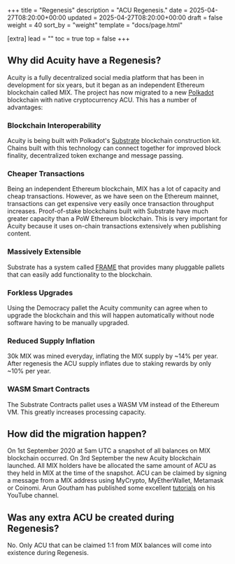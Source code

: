 +++
title = "Regenesis"
description = "ACU Regenesis."
date = 2025-04-27T08:20:00+00:00
updated = 2025-04-27T08:20:00+00:00
draft = false
weight = 40
sort_by = "weight"
template = "docs/page.html"

[extra]
lead = ""
toc = true
top = false
+++

## Why did Acuity have a Regenesis?
Acuity is a fully decentralized social media platform that has been in development for six years, but it began as an independent Ethereum blockchain called MIX. The project has now migrated to a new <a target="_blank" href="https://polkadot.network/">Polkadot</a> blockchain with native cryptocurrency ACU. This has a number of advantages:

### Blockchain Interoperability

Acuity is being built with Polkadot's <a target="_blank" href="https://www.substrate.io/">Substrate</a> blockchain construction kit. Chains built with this technology can connect together for improved block finality, decentralized token exchange and message passing.

### Cheaper Transactions

Being an independent Ethereum blockchain, MIX has a lot of capacity and cheap transactions. However, as we have seen on the Ethereum mainnet, transactions can get expensive very easily once transaction throughput increases. Proof-of-stake blockchains built with Substrate have much greater capacity than a PoW Ethereum blockchain. This is very important for Acuity because it uses on-chain transactions extensively when publishing content.

### Massively Extensible

Substrate has a system called <a target="_blank" href="https://substrate.dev/docs/en/knowledgebase/runtime/frame">FRAME</a> that provides many pluggable pallets that can easily add functionality to the blockchain.

### Forkless Upgrades

Using the Democracy pallet the Acuity community can agree when to upgrade the blockchain and this will happen automatically without node software having to be manually upgraded.

### Reduced Supply Inflation

30k MIX was mined everyday, inflating the MIX supply by ~14% per year. After regenesis the ACU supply inflates due to staking rewards by only ~10% per year.

### WASM Smart Contracts

The Substrate Contracts pallet uses a WASM VM instead of the Ethereum VM. This greatly increases processing capacity.

## How did the migration happen?

On 1st September 2020 at 5am UTC a snapshot of all balances on MIX blockchain occurred. On 3rd September the new Acuity blockchain launched. All MIX holders have be allocated the same amount of ACU as they held in MIX at the time of the snapshot.
ACU can be claimed by signing a message from a MIX address using MyCrypto, MyEtherWallet, Metamask or Coinomi. Arun Goutham has published some excellent <a target="_blank" href="https://www.youtube.com/channel/UCbAIcinwIejHlpMAYHEA9dg">tutorials</a> on his YouTube channel.

## Was any extra ACU be created during Regenesis?
No. Only ACU that can be claimed 1:1 from MIX balances will come into existence during Regenesis.
